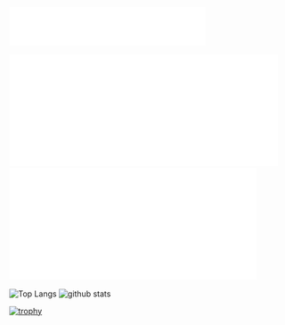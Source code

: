 <!--
**nisioka/nisioka** is a ✨ _special_ ✨ repository because its `README.md` (this file) appears on your GitHub profile.

Here are some ideas to get you started:

- 🔭 I’m currently working on ...
- 🌱 I’m currently learning ...
- 👯 I’m looking to collaborate on ...
- 🤔 I’m looking for help with ...
- 💬 Ask me about ...
- 📫 How to reach me: ...
- 😄 Pronouns: ...
- ⚡ Fun fact: ...
-->
<p align="left"> 
  <img alt="base-header" width="70%" src="./github-metrics-base-header.svg" />
</p>
<p align="left"> 
  <img alt="isocalendar" height="200px" src="./github-metrics-isocalendar.svg" />
  <img alt="achievements" height="200px" src="./github-metrics-achievements.svg" />
</p>

<p align="left"> 
  <img alt="Top Langs" height="150px" src="https://github-readme-stats.vercel.app/api/top-langs/?username=nisioka&theme=gruvbox&layout=compact" />
  <img alt="github stats" height="150px" src="https://github-readme-stats.vercel.app/api?username=nisioka&theme=gruvbox&show_icons=true" />
</p>

[![trophy](https://github-profile-trophy.vercel.app/?username=nisioka&theme=gruvbox&column=7)](https://github.com/ryo-ma/github-profile-trophy)
